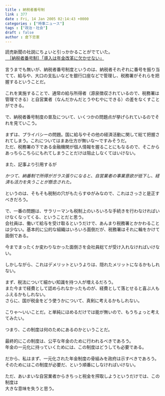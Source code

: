 ```yaml
---
title : 納税者番号制
link : 377
date : Fri, 14 Jan 2005 02:14:43 +0000
categories : ["時事ニュース"]
tags : ["政治・社会"]
draft : false
author : 倉下忠憲
---
```


読売新聞の社説にちょいと引っかかることがでていた。<BR><A HREF="http://www.yomiuri.co.jp/editorial/news/20050113ig90.htm" TARGET="_blank">　［納税者番号制］「導入は年金改革に欠かせない」 </A><BR><BR>言うまでも無いが、納税者番号制度というのは、納税者それぞれに番号を振り当てて、給与や、大口の支払いなどを銀行口座などで管理し、税務署がそれらを把握するということだ。<BR><BR>これを実施することで、通常の給与所得者（源泉徴収されているので、税務署は管理できる）と自営業者（なんだかんだとうやむやにできる）の差をなくすことができる。<BR><BR>で、納税者番号制度の普及について、いくつかの問題点が挙げられているのでそれを見ていこう。<BR><BR>まずは、プライバシーの問題。国に給与やその他の経済活動に関して総て把握されてしまう。これについてはまあ仕方が無いな～ですみそうだ。<BR>ただ、税務署の下である金融機関が個人情報を握ることにもなるので、そこからあっちらこちらにもれてしまうことだけは阻止しなくてはいけない。<BR><BR>また、記事より引用するが<BR><BR><I>かつて、納番制で所得がガラス張りになると、自営業者の事業意欲が低下し、経済も活力を失うことが懸念された。</I><BR><BR>というのは、そもそも税制の穴がもたらすゆがみなので、これはさっさと是正すべきだろう。<BR><BR>で、一番の問題は、サラリーマンも税制上のいろいろな手続きを行わなければいけなくなってくる、ということだと思う。<BR>会社員は、働いて給与を受け取るというだけで、あんまり税務署とかかわることは少ない。基本的に公的な組織はいろいろ面倒だが、税務署はそれに輪をかけて面倒である。<BR><BR>今までまったくか変わりなかった面倒さを会社員総てが受け入れなければいけない。<BR><BR>しかしながら、これはデメリットというよりは、隠れたメリットになるかもしれない。<BR><BR>まず、税法について細かい知識を持つ人が増えるだろう。<BR>また今まで経費として認められなかったものが、経費として落とせると喜ぶ人もふえるかもしれない。<BR>さらに、国が税金をどう使うかについて、真剣に考えるかもしれない。<BR><BR>こりゃ～いいことだ。と単純にほめるだけでは能が無いので、もうちょっと考えてみたい。<BR><BR>つまり、この制度は何のためにあるのかということだ。<BR><BR>最終的にこの制度は、公平な年金のために行われるべきであろう。<BR>年金の一元化に持っていくためには、この制度はどうしても必要である。<BR><BR>だから、私はまず、一元化された年金制度の骨組みを政府は示すべきであろう。<BR>そのためにはこの制度が必要だ、という順番にしなければいけない。<BR><BR>ただ、あいまいな自営業者からきちっと税金を搾取しようというだけでは、この制度は<BR>大きな意味を失うと思う。<br><br>
